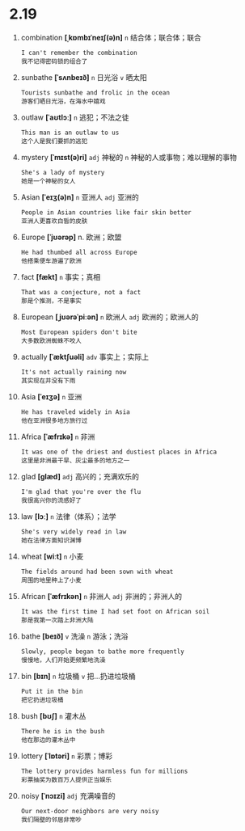# 2.19







1. combination **[ˌkɒmbɪˈneɪʃ(ə)n]** `n` 结合体；联合体；联合
    ```
    I can't remember the combination
    我不记得密码锁的组合了
    ```

2. sunbathe **[ˈsʌnbeɪð]** `n` 日光浴 `v` 晒太阳
    ```
    Tourists sunbathe and frolic in the ocean
    游客们晒日光浴，在海水中嬉戏
    ```

3. outlaw **[ˈaʊtlɔː]** `n` 逃犯；不法之徒
    ```
    This man is an outlaw to us
    这个人是我们要抓的逃犯
    ```

4. mystery **[ˈmɪst(ə)ri]** `adj` 神秘的 `n` 神秘的人或事物；难以理解的事物
    ```
    She's a lady of mystery
    她是一个神秘的女人
    ```

5. Asian **[ˈeɪʒ(ə)n]** `n` 亚洲人 `adj` 亚洲的
    ```
    People in Asian countries like fair skin better
    亚洲人更喜欢白皙的皮肤
    ```

6. Europe **[ˈjʊərəp]** n. 欧洲；欧盟
    ```
    He had thumbed all across Europe
    他搭乘便车游遍了欧洲
    ```

7. fact **[fækt]** `n` 事实；真相
    ```
    That was a conjecture, not a fact
    那是个推测，不是事实
    ```

8. European **[ˌjʊərəˈpiːən]** `n` 欧洲人 `adj` 欧洲的；欧洲人的
    ```
    Most European spiders don't bite
    大多数欧洲蜘蛛不咬人
    ```

9. actually **[ˈæktʃuəli]** `adv` 事实上；实际上
    ```
    It's not actually raining now
    其实现在并没有下雨
    ```

10. Asia **[ˈeɪʒə]** `n` 亚洲
    ```
    He has traveled widely in Asia
    他在亚洲很多地方旅行过
    ```

11. Africa **[ˈæfrɪkə]** `n` 非洲
    ```
    It was one of the driest and dustiest places in Africa
    这里是非洲最干旱、灰尘最多的地方之一
    ```

12. glad **[ɡlæd]** `adj` 高兴的；充满欢乐的
    ```
    I'm glad that you're over the flu
    我很高兴你的流感好了
    ```

13. law **[lɔː]** `n` 法律（体系）；法学
    ```
    She's very widely read in law
    她在法律方面知识渊博
    ```

14. wheat **[wiːt]** `n` 小麦
    ```
    The fields around had been sown with wheat
    周围的地里种上了小麦
    ```

15. African **[ˈæfrɪkən]** `n` 非洲人 `adj` 非洲的；非洲人的
    ```
    It was the first time I had set foot on African soil
    那是我第一次踏上非洲大陆
    ```

16. bathe **[beɪð]** `v` 洗澡 `n` 游泳；洗浴
    ```
    Slowly, people began to bathe more frequently
    慢慢地，人们开始更频繁地洗澡
    ```

17. bin **[bɪn]** `n` 垃圾桶 `v` 把...扔进垃圾桶
    ```
    Put it in the bin
    把它扔进垃圾桶
    ```

18. bush **[bʊʃ]** `n` 灌木丛
    ```
    There he is in the bush
    他在那边的灌木丛中
    ```

19. lottery **[ˈlɒtəri]** `n` 彩票；博彩
    ```
    The lottery provides harmless fun for millions
    彩票抽奖为数百万人提供正当娱乐
    ```

20. noisy **[ˈnɔɪzi]** `adj` 充满噪音的
    ```
    Our next-door neighbors are very noisy
    我们隔壁的邻居非常吵
    ```

